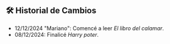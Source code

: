 ## 🛠️ **Historial de Cambios**
- 12/12/2024 "Mariano": Comencé a leer *El libro del calamar*.  
- 08/12/2024: Finalicé *Harry poter*.  
